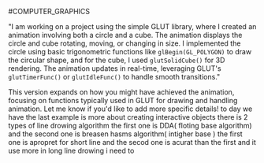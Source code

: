 #COMPUTER_GRAPHICS

"I am working on a project using the simple GLUT library, where I created an animation involving both a circle and a cube. The animation displays the circle and cube rotating, moving, or changing in size. I implemented the circle using basic trigonometric functions like `glBegin(GL_POLYGON)` to draw the circular shape, and for the cube, I used `glutSolidCube()` for 3D rendering. The animation updates in real-time, leveraging GLUT's `glutTimerFunc()` or `glutIdleFunc()` to handle smooth transitions."

This version expands on how you might have achieved the animation, focusing on functions typically used in GLUT for drawing and handling animation. Let me know if you'd like to add more specific details!
to day we have 
the last example is more about creating interactive  objects 
there is 2 types of line drowing algorithm the first one is DDA( floting base algorithm) and the second one is breasen hasms algorithm( intigher base ) the first one is apropret for short line and the secod one is acurat than the first and it use more in long line drowing 
i need to 

